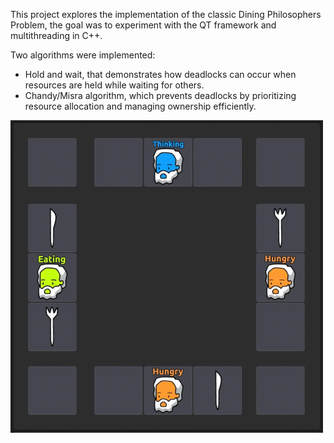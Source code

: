 This project explores the implementation of the classic Dining Philosophers Problem, the goal was to experiment with the QT framework and multithreading in C++.

Two algorithms were implemented:
- Hold and wait, that demonstrates how deadlocks can occur when resources are held while waiting for others.
- Chandy/Misra algorithm, which prevents deadlocks by prioritizing resource allocation and managing ownership efficiently.

<img src="screenshots/screen1.png" style="height:500px; max-width:100%;">
